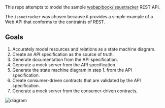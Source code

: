 This repo attempts to model the sample [webapibook/issuetracker](https://github.com/webapibook/issuetracker) REST API. 

The `issuetracker` was chosen because it provides a simple example of a Web API that conforms to the contraints of REST.

## Goals

1. Accurately model resources and relations as a state machine diagram.
1. Create an API specification as the source of truth. 
1. Generate documentation from the API specification.
1. Generate a mock server from the API specification.
1. Generate the state machine diagram in step 1. from the API specification.
1. Create consumer-driven contracts that are validated by the API specification.
1. Generate a mock server from the consumer-driven contracts.

![diagram](http://www.plantuml.com/plantuml/proxy?idx=0&src=https://raw.githubusercontent.com/josephgardner/rest-design/master/diagram.puml?rev=7 "state machine")
